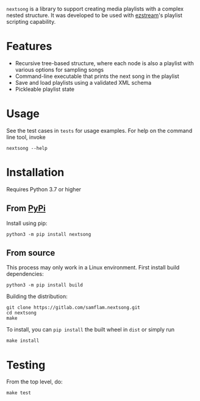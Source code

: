 `nextsong` is a library to support creating media playlists with a complex nested structure. It was developed to be used with [ezstream](https://icecast.org/ezstream/)'s playlist scripting capability.

# Features

- Recursive tree-based structure, where each node is also a playlist with various options for sampling songs
- Command-line executable that prints the next song in the playlist
- Save and load playlists using a validated XML schema
- Pickleable playlist state

# Usage

See the test cases in `tests` for usage examples. For help on the command line tool, invoke

```
nextsong --help
```

# Installation

Requires Python 3.7 or higher

## From [PyPi](https://pypi.org/project/nextsong/)

Install using pip:

```
python3 -m pip install nextsong
```

## From source

This process may only work in a Linux environment. First install build dependencies:

```
python3 -m pip install build
```

Building the distribution:

```
git clone https://gitlab.com/samflam.nextsong.git
cd nextsong
make
```

To install, you can `pip install` the built wheel in `dist` or simply run

```
make install
```

# Testing

From the top level, do:

```
make test
```
